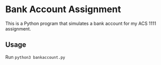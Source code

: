 # Bank Account Assignment

This is a Python program that simulates a bank account for my ACS 1111 assignment.

## Usage

Run `python3 bankaccount.py`